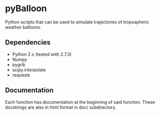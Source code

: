 pyBalloon
=========

Python scripts that can be used to simulate trajectories of tropospheric weather balloons.

Dependencies
------------
- Python 2.x (tested with 2.7.3)
- Numpy
- pygrib
- scipy.interpolate
- requests

Documentation
-------------

Each function has documentation at the beginning of said
function. These docstrings are also in html format in doc/
subdirectory.